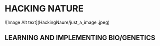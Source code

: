 # HACKING NATURE

![Image Alt text](HackingNaure/just_a_image .jpeg)


## LEARNING AND IMPLEMENTING BIO/GENETICS